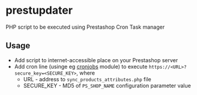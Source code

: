 # prestupdater
PHP script to be executed using Prestashop Cron Task manager

## Usage
- Add script to internet-accessible place on your Prestashop server
- Add cron line (usinge eg [cronjobs](https://github.com/PrestaShop/cronjobs) module) to execute `https://<URL>?secure_key=<SECURE_KEY>`, where
  - URL - address to `sync_products_attributes.php` file
  - SECURE_KEY - MD5 of `PS_SHOP_NAME` configuration parameter value
